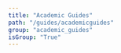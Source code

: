 ```yaml
---
title: "Academic Guides"
path: "/guides/academicguides"
group: "academic_guides"
isGroup: "True"
---
```

